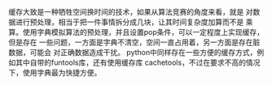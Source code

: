 缓存大致是一种牺牲空间换时间的技术，如果从算法竞赛的角度来看，就是
对数据进行预处理，相当于把一件事情拆分成几块，让其时间复杂度加算而不是
乘算。使用字典模拟算法的预处理，并且设置pop条件，可以一定程度上实现缓存，但是存在
一些问题，一方面是字典不清空，空间一直占用着，另一方面是存在脏数据，可能会
对正确数据造成干扰。
python中同样存在一些方便的缓存方式，例如其中自带的funtools库，还有使用缓存库
cachetools，不过在要求不高的情况下，使用字典最为快捷方便。
